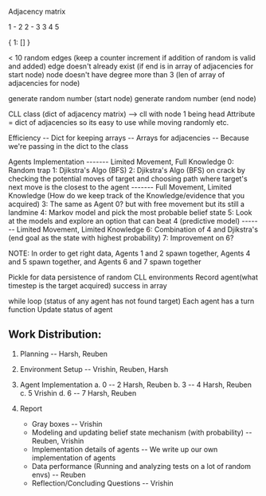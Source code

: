 Adjacency matrix

1 - 2
2 - 3
3
4
5

{
    1: []
}

< 10 random edges (keep a counter increment if addition of random is valid and added)
edge doesn't already exist (if end is in array of adjacencies for start node)
node doesn't have degree more than 3 (len of array of adjacencies for node)

generate random number (start node)
generate random number (end node)


CLL class (dict of adjacency matrix) --> cll with node 1 being head
    Attribute = dict of adjacencies so its easy to use while moving randomly etc.

Efficiency 
-- Dict for keeping arrays
-- Arrays for adjacencies
-- Because we're passing in the dict to the class


Agents Implementation
------- Limited Movement, Full Knowledge
0: Random trap
1: Djikstra's Algo (BFS)
2: Djikstra's Algo (BFS) on crack by checking the potential moves of target and choosing path where target's next move is the closest to the agent
------- Full Movement, Limited Knowledge
(How do we keep track of the Knowledge/evidence that you acquired)
3: The same as Agent 0? but with free movement but its still a landmine
4: Markov model and pick the most probable belief state
5: Look at the models and explore an option that can beat 4 (predictive model)
------- Limited Movement, Limited Knowledge
6: Combination of 4 and Djikstra's (end goal as the state with highest probability)
7: Improvement on 6?

NOTE: In order to get right data, Agents 1 and 2 spawn together, Agents 4 and 5 spawn together, and Agents 6 and 7 spawn together

Pickle for data persistence of random CLL environments
Record agent(what timestep is the target acquired) success in array 

while loop (status of any agent has not found target)
    Each agent has a turn function
    Update status of agent


## Work Distribution:
1. Planning -- Harsh, Reuben
2. Environment Setup -- Vrishin, Reuben, Harsh
3. Agent Implementation
    a. 0 -- 2 Harsh, Reuben
    b. 3 -- 4 Harsh, Reuben
    c. 5 Vrishin
    d. 6 -- 7 Harsh, Reuben


4. Report
    - Gray boxes -- Vrishin
    - Modeling and updating belief state mechanism (with probability) -- Reuben, Vrishin
    - Implementation details of agents -- We write up our own implementation of agents
    - Data performance (Running and analyzing tests on a lot of random envs) -- Reuben
    - Reflection/Concluding Questions -- Vrishin